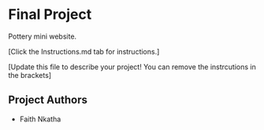 # Final Project

Pottery mini website.



[Click the Instructions.md tab for instructions.]

[Update this file to describe your project! You can remove the instrcutions in the brackets]

## Project Authors
- Faith Nkatha
  


